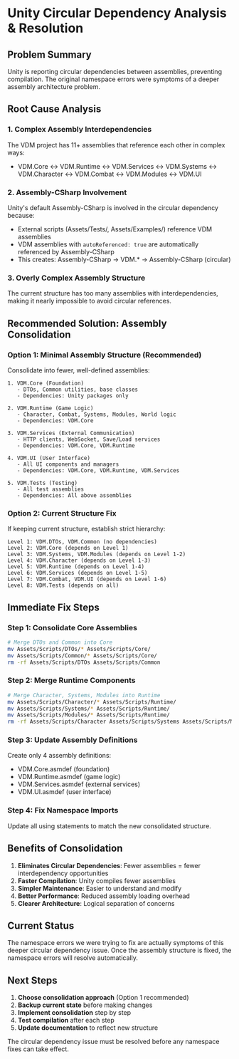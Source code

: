 # Unity Circular Dependency Analysis & Resolution

## Problem Summary

Unity is reporting circular dependencies between assemblies, preventing compilation. The original namespace errors were symptoms of a deeper assembly architecture problem.

## Root Cause Analysis

### 1. **Complex Assembly Interdependencies**
The VDM project has 11+ assemblies that reference each other in complex ways:
- VDM.Core ↔ VDM.Runtime ↔ VDM.Services ↔ VDM.Systems ↔ VDM.Character ↔ VDM.Combat ↔ VDM.Modules ↔ VDM.UI

### 2. **Assembly-CSharp Involvement**
Unity's default Assembly-CSharp is involved in the circular dependency because:
- External scripts (Assets/Tests/, Assets/Examples/) reference VDM assemblies
- VDM assemblies with `autoReferenced: true` are automatically referenced by Assembly-CSharp
- This creates: Assembly-CSharp → VDM.* → Assembly-CSharp (circular)

### 3. **Overly Complex Assembly Structure**
The current structure has too many assemblies with interdependencies, making it nearly impossible to avoid circular references.

## Recommended Solution: Assembly Consolidation

### Option 1: Minimal Assembly Structure (Recommended)
Consolidate into fewer, well-defined assemblies:

```
1. VDM.Core (Foundation)
   - DTOs, Common utilities, base classes
   - Dependencies: Unity packages only

2. VDM.Runtime (Game Logic)  
   - Character, Combat, Systems, Modules, World logic
   - Dependencies: VDM.Core

3. VDM.Services (External Communication)
   - HTTP clients, WebSocket, Save/Load services
   - Dependencies: VDM.Core, VDM.Runtime

4. VDM.UI (User Interface)
   - All UI components and managers
   - Dependencies: VDM.Core, VDM.Runtime, VDM.Services

5. VDM.Tests (Testing)
   - All test assemblies
   - Dependencies: All above assemblies
```

### Option 2: Current Structure Fix
If keeping current structure, establish strict hierarchy:

```
Level 1: VDM.DTOs, VDM.Common (no dependencies)
Level 2: VDM.Core (depends on Level 1)
Level 3: VDM.Systems, VDM.Modules (depends on Level 1-2)
Level 4: VDM.Character (depends on Level 1-3)
Level 5: VDM.Runtime (depends on Level 1-4)
Level 6: VDM.Services (depends on Level 1-5)
Level 7: VDM.Combat, VDM.UI (depends on Level 1-6)
Level 8: VDM.Tests (depends on all)
```

## Immediate Fix Steps

### Step 1: Consolidate Core Assemblies
```bash
# Merge DTOs and Common into Core
mv Assets/Scripts/DTOs/* Assets/Scripts/Core/
mv Assets/Scripts/Common/* Assets/Scripts/Core/
rm -rf Assets/Scripts/DTOs Assets/Scripts/Common
```

### Step 2: Merge Runtime Components
```bash
# Merge Character, Systems, Modules into Runtime
mv Assets/Scripts/Character/* Assets/Scripts/Runtime/
mv Assets/Scripts/Systems/* Assets/Scripts/Runtime/
mv Assets/Scripts/Modules/* Assets/Scripts/Runtime/
rm -rf Assets/Scripts/Character Assets/Scripts/Systems Assets/Scripts/Modules
```

### Step 3: Update Assembly Definitions
Create only 4 assembly definitions:
- VDM.Core.asmdef (foundation)
- VDM.Runtime.asmdef (game logic)
- VDM.Services.asmdef (external services)
- VDM.UI.asmdef (user interface)

### Step 4: Fix Namespace Imports
Update all using statements to match the new consolidated structure.

## Benefits of Consolidation

1. **Eliminates Circular Dependencies**: Fewer assemblies = fewer interdependency opportunities
2. **Faster Compilation**: Unity compiles fewer assemblies
3. **Simpler Maintenance**: Easier to understand and modify
4. **Better Performance**: Reduced assembly loading overhead
5. **Clearer Architecture**: Logical separation of concerns

## Current Status

The namespace errors we were trying to fix are actually symptoms of this deeper circular dependency issue. Once the assembly structure is fixed, the namespace errors will resolve automatically.

## Next Steps

1. **Choose consolidation approach** (Option 1 recommended)
2. **Backup current state** before making changes
3. **Implement consolidation** step by step
4. **Test compilation** after each step
5. **Update documentation** to reflect new structure

The circular dependency issue must be resolved before any namespace fixes can take effect. 